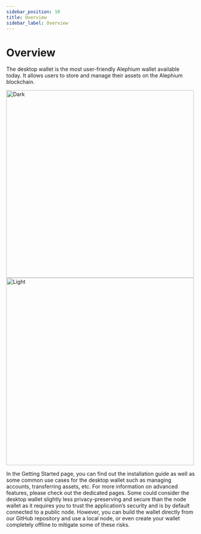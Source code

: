 ```yaml
---
sidebar_position: 10
title: Overview
sidebar_label: Overview
---
```


# Overview

The desktop wallet is the most user-friendly Alephium wallet available today. It allows users to store and manage their assets on the Alephium blockchain.

<img width="500" alt="Dark" src="https://user-images.githubusercontent.com/52083111/197744411-8cb1a210-0baf-41c6-8dc3-a8e649480207.png"> <img width="500" alt="Light" src="https://user-images.githubusercontent.com/52083111/197744430-d8f0f86b-1563-4ebc-be15-7e0aeb5898af.png">

In the Getting Started page, you can find out the installation guide as well as some common use cases for the desktop wallet such as managing accounts, transferring assets, etc. For more information on advanced features, please check out the dedicated pages.
Some could consider the desktop wallet slightly less privacy-preserving and secure than the node wallet as it requires you to trust the application’s security and is by default connected to a public node. However, you can build the wallet directly from our GitHub repository and use a local node, or even create your wallet completely offline to mitigate some of these risks.
